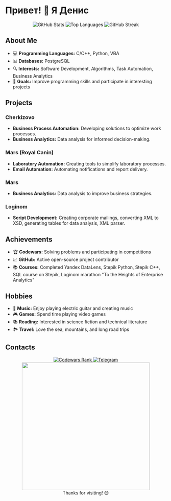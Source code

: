 # Привет! 👋 Я Денис

<div align="center">
  <img src="https://github-readme-stats.vercel.app/api?username=Velial-squaB-Denisco&show_icons=true&theme=dark&bg_color=000000&title_color=ffffff&text_color=ffffff&icon_color=ff0000" alt="GitHub Stats" />
  <img src="https://github-readme-stats.vercel.app/api/top-langs/?username=Velial-squaB-Denisco&layout=compact&theme=dark&bg_color=000000&title_color=ffffff&text_color=ffffff&icon_color=ff0000" alt="Top Languages" />
  <img src="https://github-readme-streak-stats.herokuapp.com/?user=Velial-squaB-Denisco&theme=dark&bg_color=000000&title_color=ffffff&text_color=ffffff&icon_color=ff0000" alt="GitHub Streak" />
</div>

## About Me

- 💻 **Programming Languages:** C/C++, Python, VBA
- 📊 **Databases:** PostgreSQL
- 🔍 **Interests:** Software Development, Algorithms, Task Automation, Business Analytics
- 🎯 **Goals:** Improve programming skills and participate in interesting projects

## Projects

### Cherkizovo
- **Business Process Automation:** Developing solutions to optimize work processes.
- **Business Analytics:** Data analysis for informed decision-making.

### Mars (Royal Canin)
- **Laboratory Automation:** Creating tools to simplify laboratory processes.
- **Email Automation:** Automating notifications and report delivery.

### Mars
- **Business Analytics:** Data analysis to improve business strategies.

### Loginom
- **Script Development:** Creating corporate mailings, converting XML to XSD, generating tables for data analysis, XML parser.

## Achievements

- 🏆 **Codewars:** Solving problems and participating in competitions
- 📈 **GitHub:** Active open-source project contributor
- 📚 **Courses:** Completed Yandex DataLens, Stepik Python, Stepik C++, SQL course on Stepik, Loginom marathon "To the Heights of Enterprise Analytics"

## Hobbies

- 🎸 **Music:** Enjoy playing electric guitar and creating music
- 🎮 **Games:** Spend time playing video games
- 📚 **Reading:** Interested in science fiction and technical literature
- 🏞️ **Travel:** Love the sea, mountains, and long road trips

## Contacts

<div align="center">
  <a href="https://www.codewars.com/users/ppoi42477@gmail.com">
    <img src="https://www.codewars.com/users/ppoi42477@gmail.com/badges/small" alt="Codewars Rank" />
  </a>
  <a href="https://t.me/denis290804">
    <img src="https://img.shields.io/badge/Telegram-Contact-blue?style=flat-square&logo=telegram&logoColor=white" alt="Telegram" />
  </a>
</div>

<div align="center">
  <img src="https://user-images.githubusercontent.com/74038190/225813708-98b745f2-7d22-48cf-9150-083f1b00d6c9.gif" width="400"/>
</div>

<div align="center">
  Thanks for visiting! 😊
</div>
